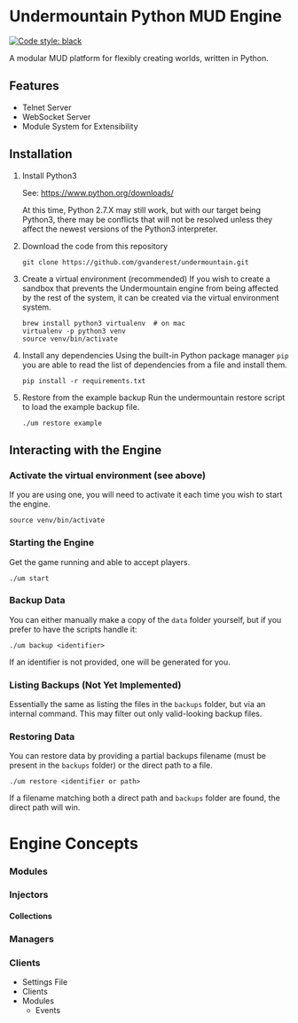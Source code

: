 # Undermountain Python MUD Engine

[![Code style: black](https://img.shields.io/badge/code%20style-black-000000.svg)](https://github.com/ambv/black)

A modular MUD platform for flexibly creating worlds, written in Python.

## Features
* Telnet Server
* WebSocket Server
* Module System for Extensibility


## Installation
1. Install Python3

    See: https://www.python.org/downloads/

    At this time, Python 2.7.X may still work, but with our target being
    Python3, there may be conflicts that will not be resolved unless they
    affect the newest versions of the Python3 interpreter.

2. Download the code from this repository

    ```
    git clone https://github.com/gvanderest/undermountain.git
    ```

3. Create a virtual environment (recommended)
    If you wish to create a sandbox that prevents the Undermountain engine
    from being affected by the rest of the system, it can be created via
    the virtual environment system.

    ```
    brew install python3 virtualenv  # on mac
    virtualenv -p python3 venv
    source venv/bin/activate
    ```

5. Install any dependencies
    Using the built-in Python package manager `pip` you are able to read the
    list of dependencies from a file and install them.

    ```
    pip install -r requirements.txt
    ```

6. Restore from the example backup
    Run the undermountain restore script to load the example backup file.

    ```
    ./um restore example
    ```

## Interacting with the Engine

### Activate the virtual environment (see above)

If you are using one, you will need to activate it each time you wish to start
the engine.

    source venv/bin/activate

### Starting the Engine
Get the game running and able to accept players.

    ./um start

### Backup Data
You can either manually make a copy of the `data` folder yourself, but if you
prefer to have the scripts handle it:

    ./um backup <identifier>

If an identifier is not provided, one will be generated for you.


### Listing Backups (Not Yet Implemented)
Essentially the same as listing the files in the `backups` folder, but via an
internal command.  This may filter out only valid-looking backup files.


### Restoring Data
You can restore data by providing a partial backups filename (must be present
in the `backups` folder) or the direct path to a file.

    ./um restore <identifier or path>

If a filename matching both a direct path and `backups` folder are found, the
direct path will win.


# Engine Concepts

### Modules

### Injectors

#### Collections

### Managers

### Clients

* Settings File
* Clients
* Modules
    * Events

